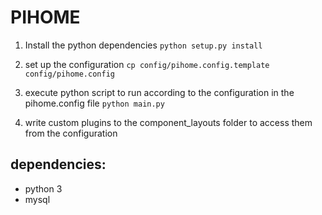 # PIHOME

1. Install the python dependencies
   `python setup.py install`

2. set up the configuration
   `cp config/pihome.config.template config/pihome.config`

3. execute python script to run according to the configuration in the pihome.config file
   `python main.py`

4. write custom plugins to the component_layouts folder to access them from the configuration

## dependencies:

- python 3
- mysql
